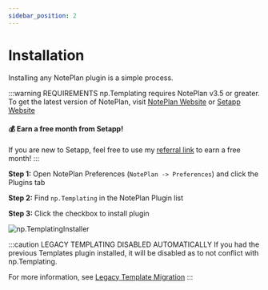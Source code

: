 ```yaml
---
sidebar_position: 2
---
```


# Installation
Installing any NotePlan plugin is a simple process.

:::warning REQUIREMENTS
np.Templating requires NotePlan v3.5 or greater. To get the latest version of NotePlan, visit [NotePlan Website](https://noteplan.co/) or [Setapp Website](https://setapp.com)
#### 💰 Earn a free month from Setapp!
If you are new to Setapp, feel free to use my [referral link](https://go.setapp.com/invite/vgrsl20l) to earn a free month!
:::

**Step 1:** Open NotePlan Preferences (`NotePlan -> Preferences`) and click the Plugins tab

**Step 2:** Find `np.Templating` in the NotePlan Plugin list

**Step 3:** Click the checkbox to install plugin

![np.TemplatingInstaller](/img/noteplan-plugin-installer.png)

:::caution LEGACY TEMPLATING DISABLED AUTOMATICALLY
If you had the previous Templates plugin installed, it will be disabled as to not conflict with np.Templating.

For more information, see [Legacy Template Migration](/docs/templating-migrating/overview)
:::
